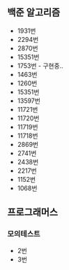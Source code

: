 ## 백준 알고리즘

- 1931번 
- 2294번
- 2870번
- 15351번
- 1753번 - 구현중..
- 1463번
- 1260번
- 15351번
- 13597번
- 11721번
- 11720번
- 11719번
- 11718번
- 2869번
- 2741번
- 2438번
- 2217번
- 1152번
- 1068번

## 프로그래머스

### 모의테스트
- 2번
- 3번

